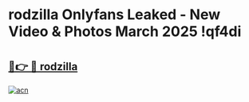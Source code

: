 # rodzilla Onlyfans Leaked - New Video & Photos March 2025 !qf4di

# <h2><a href="https://u0ry47.iuczelnia.edu.pl?title=rodzilla&ref=qf4di">🔗👉 🔴 rodzilla</a></h2>

[![acn](https://github.com/user-attachments/assets/0f9c940e-d8b0-45ae-aac7-cd30a18b3e1c)](https://u0ry47.iuczelnia.edu.pl?title=rodzilla&ref=qf4di)

